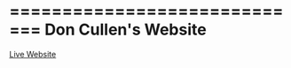 =============================
Don Cullen's Website
=============================

[Live Website](https://www.doncullen.net)